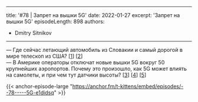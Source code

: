 
---
title: '#78 | Запрет на вышки 5G'
date: 2022-01-27
excerpt: 'Запрет на вышки 5G'
episodeLength: 898
authors:
  - Dmitry Sitnikov
---

— Где сейчас летающий автомобиль из Словакии и самый дорогой в мире телескоп из США? [[1](https://nplus1.ru/news/2022/01/24/jwst-orbit-now)] [[2](https://nplus1.ru/news/2022/01/24/aircar)]<br/>
— В Америке операторы отключат новые вышки 5G вокруг 50 крупнейших аэропортов. Почему это произошло, как 5G может влиять на самолеты, и при чем тут датчики высоты? [[3](https://www.theinfographicsshow.com/actual-reason-why-5g-cant-be-deployed-around-airports/)] [[4](https://www.theverge.com/2022/1/8/22873765/faa-verizon-att-airport-5g-carriers-buffer-zone)] [[5](https://www.rtca.org/wp-content/uploads/2020/12/Slides-5G-Interference-Risk-to-Radar-Altimeters.pdf)]

{{< anchor-episode-large "https://anchor.fm/t-kittens/embed/episodes/--78-----5G-e1didsq" >}}
